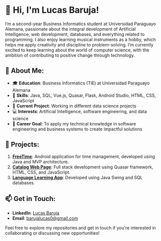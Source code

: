 # 👋 Hi, I'm Lucas Baruja!

I’m a second-year Business Informatics student at Universidad Paraguayo Alemana, passionate about the integral development of Artificial Intelligence, web development, databases, and everything related to programming. I also enjoy learning musical instruments as a hobby, which helps me apply creativity and discipline to problem-solving. I’m currently excited to keep learning about the world of computer science, with the ambition of contributing to positive change through technology.

## 🌟 About Me:
- 🎓 **Education**: Business Informatics (TIE) at Universidad Paraguayo Alemana
- 🔧 **Skills**: Java, SQL, Vue.js, Quasar, Flask, Android Studio, HTML, CSS, JavaScript
- 🚀 **Current Project**: Working in different data science projects
- 💻 **Interests**: Artificial Intelligence, software engineering, and data science
- 🎯 **Career Goal**: To apply my technical knowledge in software engineering and business systems to create impactful solutions

## 💼 Projects:
1. **[FreeTime](https://github.com/lucasbaruj4/freetime)**: Android application for time management, developed using Java and MVP architecture.
2. **[Catalog Web Page](https://github.com/lucasbaruj4/catalog-website)**: Full stack development using Quasar framework, HTML, CSS, and JavaScript.
3. **[Language Learning App](https://github.com/lucasbaruj4/language-learning-app)**: Developed using Java Swing and SQL databases.

## 📫 Get in Touch:
- **LinkedIn**: [Lucas Baruja](https://www.linkedin.com/in/lucas-baruja-581064332/)
- **Email**: barujalucas0@gmail.com

Feel free to explore my repositories and get in touch if you're interested in collaborating or discussing new opportunities!
